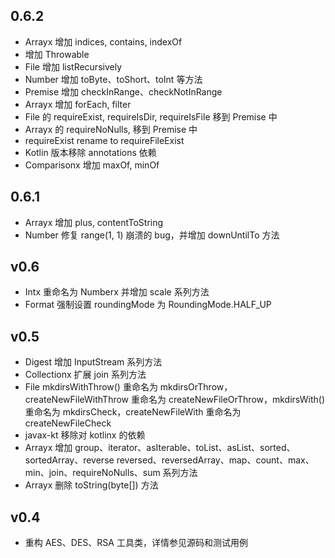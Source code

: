 ## 0.6.2
* Arrayx 增加 indices, contains, indexOf
* 增加 Throwable
* File 增加 listRecursively
* Number 增加 toByte、toShort、toInt 等方法
* Premise 增加 checkInRange、checkNotInRange
* Arrayx 增加 forEach, filter
* File 的 requireExist, requireIsDir, requireIsFile 移到 Premise 中
* Arrayx 的 requireNoNulls, 移到 Premise 中
* requireExist rename to requireFileExist
* Kotlin 版本移除 annotations 依赖
* Comparisonx 增加 maxOf, minOf

## 0.6.1
* Arrayx 增加 plus, contentToString
* Number 修复 range(1, 1) 崩溃的 bug，并增加 downUntilTo 方法

## v0.6
* Intx 重命名为 Numberx 并增加 scale 系列方法
* Format 强制设置 roundingMode 为 RoundingMode.HALF_UP

## v0.5
* Digest 增加 InputStream 系列方法
* Collectionx 扩展 join 系列方法
* File mkdirsWithThrow() 重命名为 mkdirsOrThrow，createNewFileWithThrow 重命名为 createNewFileOrThrow，mkdirsWith() 重命名为 mkdirsCheck，createNewFileWith 重命名为 createNewFileCheck
* javax-kt 移除对 kotlinx 的依赖
* Arrayx 增加 group、iterator、asIterable、toList、asList、sorted、sortedArray、reverse reversed、reversedArray、map、count、max、min、join、requireNoNulls、sum 系列方法
* Arrayx 删除 toString(byte[]) 方法

## v0.4

* 重构 AES、DES、RSA 工具类，详情参见源码和测试用例